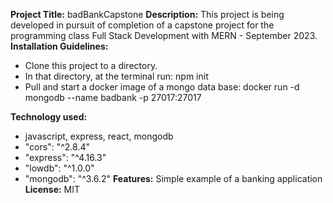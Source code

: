 **Project Title:** badBankCapstone
**Description:** This project is being developed in pursuit of completion of a capstone project for the programming class Full Stack Development with MERN - September 2023.
**Installation Guidelines:** 
* Clone this project to a directory.
* In that directory, at the terminal run: npm init
* Pull and start a docker image of a mongo data base: docker run -d mongodb --name badbank -p 27017:27017 

**Technology used:**     
* javascript, express, react, mongodb
* "cors": "^2.8.4"
* "express": "^4.16.3"
* "lowdb": "^1.0.0"
* "mongodb": "^3.6.2"
**Features:** Simple example of a banking application
**License:** MIT
